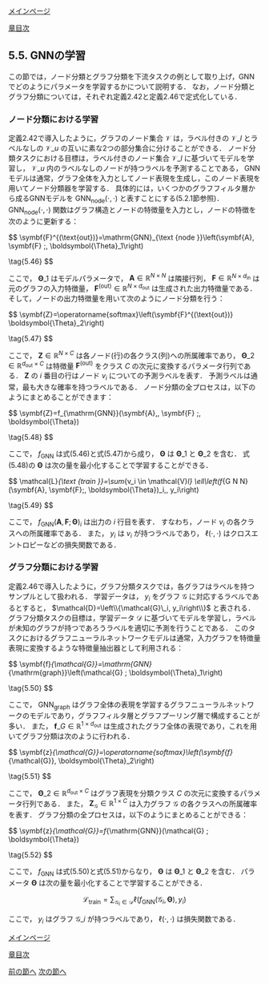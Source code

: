 [メインページ](../../index.markdown)

[章目次](./chap5.md)
## 5.5. GNNの学習

この節では，ノード分類とグラフ分類を下流タスクの例として取り上げ，GNNでどのようにパラメータを学習するかについて説明する． なお，ノード分類とグラフ分類については，それぞれ定義2.42と定義2.46で定式化している．

### ノード分類における学習

定義2.42で導入したように，グラフのノード集合 $\mathcal{V}$ は，ラベル付きの $\mathcal{V}\_l$ とラベルなしの $\mathcal{V}\_u$ の互いに素な2つの部分集合に分けることができる． ノード分類タスクにおける目標は，ラベル付きのノード集合 $\mathcal{V}\_l$ に基づいてモデルを学習し， $\mathcal{V}\_u$ 内のラベルなしのノードが持つラベルを予測することである， GNNモデルは通常，グラフ全体を入力としてノード表現を生成し，このノード表現を用いてノード分類器を学習する． 具体的には，いくつかのグラフフィルタ層から成るGNNモデルを $\mathrm{GNN}_{\text{node}}(\cdot,\,\cdot)$ と表すことにする(5.2.1節参照)．  $\mathrm{GNN}_{\text{node}}(\cdot,\,\cdot)$ 関数はグラフ構造とノードの特徴量を入力とし，ノードの特徴を次のように更新する：

 $$
 \symbf{F}^{(\text{out})}=\mathrm{GNN}_{\text {node }}\left(\symbf{A}, \symbf{F} ;\, \boldsymbol{\Theta}_1\right)
    
\tag{5.46} $$
 

ここで， $\boldsymbol{\Theta}\_1$ はモデルパラメータで，  $\symbf{A} \in \mathbb{R}^{N \times N}$ は隣接行列，  $\symbf{F} \in \mathbb{R}^{N \times d_{\text{in}}}$ は元のグラフの入力特徴量，  $\symbf{F}^{\text{(out)}} \in \mathbb{R}^{N \times d_{\mathrm{out}}}$ は生成された出力特徴量である． そして，ノードの出力特徴量を用いて次のようにノード分類を行う：

 $$
 \symbf{Z}=\operatorname{softmax}\left(\symbf{F}^{(\text{out})} \boldsymbol{\Theta}_2\right)
    
\tag{5.47} $$
 

ここで， $\symbf{Z} \in \mathbb{R}^{N \times C}$ は各ノード(行)の各クラス(列)への所属確率であり， $\boldsymbol{\Theta}\_2 \in \mathbb{R}^{d_{\mathrm{out}} \times C}$ は特徴量 $\symbf{F}^{(\text{out})}$ をクラス $C$ の次元に変換するパラメータ行列である．  $\symbf{Z}$ の $i$ 番目の行はノード $v_i$ についての予測ラベルを表す． 予測ラベルは通常，最も大きな確率を持つラベルである． ノード分類の全プロセスは，以下のようにまとめることができます：

 $$
 \symbf{Z}=f_{\mathrm{GNN}}(\symbf{A},\, \symbf{F} ;\, \boldsymbol{\Theta})
    
\tag{5.48} $$
 

ここで， $f_{\text{GNN}}$ は式(5.46)と式(5.47)から成り，  $\boldsymbol{\Theta}$ は $\boldsymbol{\Theta}\_1$ と $\boldsymbol{\Theta}\_2$ を含む． 式(5.48)の $\boldsymbol{\Theta}$ は次の量を最小化することで学習することができる．

 $$
 \mathcal{L}_{\text {train }}=\sum_{v_i \in \mathcal{V}_l} \ell\left(f_{G N N}(\symbf{A}, \symbf{F};\, \boldsymbol{\Theta})_i,\, y_i\right)
    
\tag{5.49} $$
 

ここで， $f_{\mathrm{GNN}}(\symbf{A},\, \symbf{F} ; \boldsymbol{\Theta})_i$ は出力の $i$ 行目を表す． すなわち，ノード $v_i$ の各クラスへの所属確率である． また， $y_i$ は $v_i$ が持つラベルであり， $\ell(\cdot, \cdot)$ はクロスエントロピーなどの損失関数である．

### グラフ分類における学習

定義2.46で導入したように，グラフ分類タスクでは，各グラフはラベルを持つサンプルとして扱われる． 学習データは， $y_i$ をグラフ $\mathcal{G}$ に対応するラベルであるとすると， $\mathcal{D}=\left\\{\mathcal{G}\_i, y_i\right\\}$ と表される． グラフ分類タスクの目標は，学習データ $\mathcal{D}$ に基づいてモデルを学習し，ラベルが未知のグラフが持つであろうラベルを適切に予測を行うことである． このタスクにおけるグラフニューラルネットワークモデルは通常，入力グラフを特徴量表現に変換するような特徴量抽出器として利用される：

 $$
 \symbf{f}_{\mathcal{G}}=\mathrm{GNN}_{\mathrm{graph}}\left(\mathcal{G} ; \boldsymbol{\Theta}_1\right)
    
\tag{5.50} $$
 

ここで， $\mathrm{GNN}_{\mathrm{graph}}$ はグラフ全体の表現を学習するグラフニューラルネットワークのモデルであり，グラフフィルタ層とグラフプーリング層で構成することが多い． また， $\symbf{f}\_G \in\mathbb{R}^{1 \times d_{\text{out}}}$ は生成されたグラフ全体の表現であり，これを用いてグラフ分類は次のように行われる．

 $$
 \symbf{z}_{\mathcal{G}}=\operatorname{softmax}\left(\symbf{f}_{\mathcal{G}}\, \boldsymbol{\Theta}_2\right)
    
\tag{5.51} $$
 

ここで， $\boldsymbol{\Theta}\_2 \in \mathbb{R}^{d_{\mathrm{out}} \times C}$ はグラフ表現を分類クラス $C$ の次元に変換するパラメータ行列である． また， $\symbf{Z}_{\mathcal{G}} \in \mathbb{R}^{1 \times C}$ は入力グラフ $\mathcal{G}$ の各クラスへの所属確率を表す． グラフ分類の全プロセスは，以下のようにまとめることができる：

 $$
 \symbf{z}_{\mathcal{G}}=f_{\mathrm{GNN}}(\mathcal{G} ; \boldsymbol{\Theta})
    
\tag{5.52} $$
 

ここで， $f_{\mathrm{GNN}}$ は式(5.50)と式(5.51)からなり，  $\boldsymbol{\Theta}$ は $\boldsymbol{\Theta}\_1$ と $\boldsymbol{\Theta}\_2$ を含む． パラメータ $\boldsymbol{\Theta}$ は次の量を最小化することで学習することができる．

 

$$
 \mathcal{L}_{\text {train}}=\sum_{\mathcal{G}_i \in \mathcal{D}} \ell\left(f_{\mathrm{GNN}}\left(\mathcal{G}_i, \boldsymbol{\Theta}\right), y_i\right) \nonumber $$


 

ここで， $y_i$ はグラフ $\mathcal{G}\_i$ が持つラベルであり， $\ell(\cdot,\,\cdot)$ は損失関数である．


[メインページ](../../index.markdown)

[章目次](./chap5.md)

[前の節へ](./subsection_04.md) [次の節へ](./subsection_06.md)


